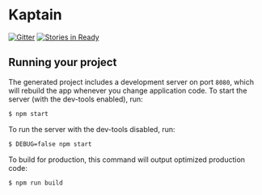 # Kaptain

[![Gitter](https://badges.gitter.im/cofoundervp/Kaptain.svg)](https://gitter.im/cofoundervp/Kaptain?utm_source=badge&utm_medium=badge&utm_campaign=pr-badge&utm_content=badge)
[![Stories in Ready](https://badge.waffle.io/cofoundervp/Kaptain.png?label=ready&title=Ready)](http://waffle.io/cofoundervp/Kaptain)


## Running your project

The generated project includes a development server on port `8080`, which will rebuild the app whenever you change application code. To start the server (with the dev-tools enabled), run:

```bash
$ npm start
```

To run the server with the dev-tools disabled, run:

```bash
$ DEBUG=false npm start
```

To build for production, this command will output optimized production code:

```bash
$ npm run build
```
